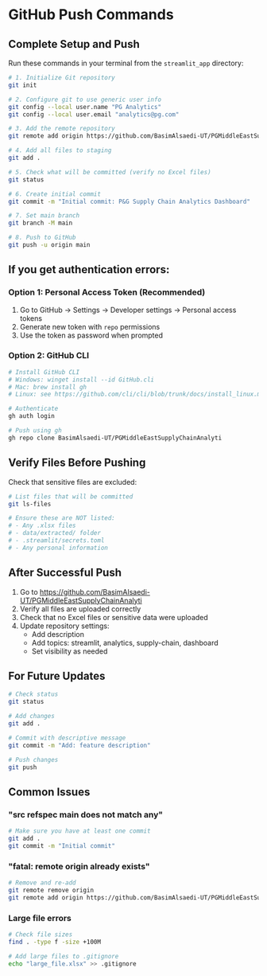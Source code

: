 # GitHub Push Commands

## Complete Setup and Push

Run these commands in your terminal from the `streamlit_app` directory:

```bash
# 1. Initialize Git repository
git init

# 2. Configure git to use generic user info
git config --local user.name "PG Analytics"
git config --local user.email "analytics@pg.com"

# 3. Add the remote repository
git remote add origin https://github.com/BasimAlsaedi-UT/PGMiddleEastSupplyChainAnalyti.git

# 4. Add all files to staging
git add .

# 5. Check what will be committed (verify no Excel files)
git status

# 6. Create initial commit
git commit -m "Initial commit: P&G Supply Chain Analytics Dashboard"

# 7. Set main branch
git branch -M main

# 8. Push to GitHub
git push -u origin main
```

## If you get authentication errors:

### Option 1: Personal Access Token (Recommended)
1. Go to GitHub → Settings → Developer settings → Personal access tokens
2. Generate new token with `repo` permissions
3. Use the token as password when prompted

### Option 2: GitHub CLI
```bash
# Install GitHub CLI
# Windows: winget install --id GitHub.cli
# Mac: brew install gh
# Linux: see https://github.com/cli/cli/blob/trunk/docs/install_linux.md

# Authenticate
gh auth login

# Push using gh
gh repo clone BasimAlsaedi-UT/PGMiddleEastSupplyChainAnalyti
```

## Verify Files Before Pushing

Check that sensitive files are excluded:
```bash
# List files that will be committed
git ls-files

# Ensure these are NOT listed:
# - Any .xlsx files
# - data/extracted/ folder
# - .streamlit/secrets.toml
# - Any personal information
```

## After Successful Push

1. Go to https://github.com/BasimAlsaedi-UT/PGMiddleEastSupplyChainAnalyti
2. Verify all files are uploaded correctly
3. Check that no Excel files or sensitive data were uploaded
4. Update repository settings:
   - Add description
   - Add topics: streamlit, analytics, supply-chain, dashboard
   - Set visibility as needed

## For Future Updates

```bash
# Check status
git status

# Add changes
git add .

# Commit with descriptive message
git commit -m "Add: feature description"

# Push changes
git push
```

## Common Issues

### "src refspec main does not match any"
```bash
# Make sure you have at least one commit
git add .
git commit -m "Initial commit"
```

### "fatal: remote origin already exists"
```bash
# Remove and re-add
git remote remove origin
git remote add origin https://github.com/BasimAlsaedi-UT/PGMiddleEastSupplyChainAnalyti.git
```

### Large file errors
```bash
# Check file sizes
find . -type f -size +100M

# Add large files to .gitignore
echo "large_file.xlsx" >> .gitignore
```